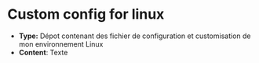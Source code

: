 # Custom config for linux
- **Type:** Dépot contenant des fichier de configuration et customisation de mon environnement Linux
- **Content**: Texte
